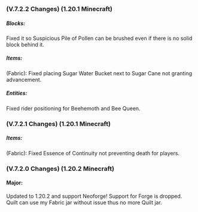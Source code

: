 ### **(V.7.2.2 Changes) (1.20.1 Minecraft)**

##### Blocks:
Fixed it so Suspicious Pile of Pollen can be brushed even if there is no solid block behind it.

##### Items:
(Fabric): Fixed placing Sugar Water Bucket next to Sugar Cane not granting advancement.

##### Entities:
Fixed rider positioning for Beehemoth and Bee Queen.


### **(V.7.2.1 Changes) (1.20.1 Minecraft)**

##### Items:
(Fabric): Fixed Essence of Continuity not preventing death for players.


### **(V.7.2.0 Changes) (1.20.2 Minecraft)**

#### Major:
Updated to 1.20.2 and support Neoforge! Support for Forge is dropped. Quilt can use my Fabric jar without issue thus no more Quilt jar.